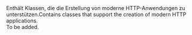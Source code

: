 <Namespace Name="System.Net.Http">
  <Docs>
    <summary><span data-ttu-id="856dc-101">Enthält Klassen, die die Erstellung von moderne HTTP-Anwendungen zu unterstützen.</span><span class="sxs-lookup"><span data-stu-id="856dc-101">Contains classes that support the creation of modern HTTP applications.</span></span></summary> 
    <remarks>To be added.</remarks>
  </Docs>
</Namespace>
